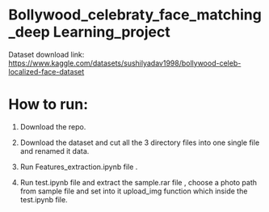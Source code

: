 # Bollywood_celebraty_face_matching_deep Learning_project

 Dataset download link: https://www.kaggle.com/datasets/sushilyadav1998/bollywood-celeb-localized-face-dataset

# How to run:

1. Download the repo.

2. Download the dataset and cut all the 3 directory files into one single file and renamed it data.

3. Run Features_extraction.ipynb file .

4. Run test.ipynb file and extract the sample.rar file , choose a photo path from sample file and set into it upload_img function which inside the test.ipynb file.


